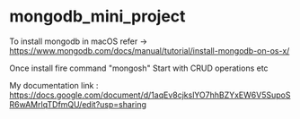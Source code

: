 # mongodb_mini_project
To install mongodb in macOS refer -> https://www.mongodb.com/docs/manual/tutorial/install-mongodb-on-os-x/


Once install fire command "mongosh"
Start with CRUD operations etc

My documentation link : https://docs.google.com/document/d/1aqEv8cjkslYO7hhBZYxEW6V5SupoSR6wAMrlqTDfmQU/edit?usp=sharing
